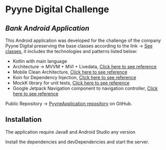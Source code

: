 # Pyyne Digital Challenge
## _Bank Android Application_

This Android application was developed for the challenge of the company Pyyne Digital preserving the base classes according to the link -> [See classes](https://drive.google.com/file/d/1jd8eTFRdXuLsxQcV78OMlD-18x05A8ip/view?usp=sharing), it includes the technologies and patterns listed below:

- Kotlin with main language
- Architecture -> MVVM + MVI + Livedata, [Click here to see reference](https://proandroiddev.com/best-architecture-for-android-mvi-livedata-viewmodel-71a3a5ac7ee3)
- Mobile Clean Architecture, [Click here to see reference](https://proandroiddev.com/clean-architecture-on-android-using-feature-modules-mvvm-view-slices-and-kotlin-e9ed18e64d83)
- Koin for Dependency Injection, [Click here to see reference](https://insert-koin.io/)
- MockK library for unit tests, [Click here to see reference](https://mockk.io/)
- Google Jetpack Navigation component to navigation controller, [Click here to see reference](https://developer.android.com/guide/navigation?gclid=Cj0KCQiAgP6PBhDmARIsAPWMq6kD2D57Tn7rH2GywayjBLuKn-ARjz0X6GAPmQzHVJwJd0sDJ8jov-0aAn36EALw_wcB&gclsrc=aw.ds)

Public Repository -> [PyyneApplication repository](https://github.com/DenisLima/pyyneApp)
 on GitHub.

## Installation

The application require Java8 and Android Studio any version

Install the dependencies and devDependencies and start the server.


